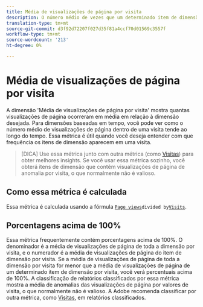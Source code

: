 ```yaml
---
title: Média de visualizações de página por visita
description: O número médio de vezes que um determinado item de dimensão apareceu em uma visita.
translation-type: tm+mt
source-git-commit: d3f92d72207f027d35f81a4ccf70d01569c3557f
workflow-type: tm+mt
source-wordcount: '213'
ht-degree: 0%

---
```



# Média de visualizações de página por visita

A dimensão &#39;Média de visualizações de página por visita&#39; mostra quantas visualizações de página ocorreram em média em relação à dimensão desejada. Para dimensões baseadas em tempo, você pode ver como o número médio de visualizações de página dentro de uma visita tende ao longo do tempo. Essa métrica é útil quando você deseja entender com que frequência os itens de dimensão aparecem em uma visita.

>[DICA] Use essa métrica junto com outra métrica (como [Visitas](visits.md)) para obter melhores insights. Se você usar essa métrica sozinho, você obterá itens de dimensão que contêm visualizações de página de anomalia por visita, o que normalmente não é valioso.

## Como essa métrica é calculada

Essa métrica é calculada usando a fórmula [`Page views`](page-views.md)` divided by `[`Visits`](visits.md).

## Porcentagens acima de 100%

Essa métrica frequentemente contém porcentagens acima de 100%. O denominador é a média de visualizações de página de toda a dimensão por visita, e o numerador é a média de visualizações de página do item de dimensão por visita. Se a média de visualizações de página de toda a dimensão por visita for menor que a média de visualizações de página de um determinado item de dimensão por visita, você verá percentuais acima de 100%. A classificação de relatórios classificados por essa métrica mostra a média de anomalias das visualizações de página por valores de visita, o que normalmente não é valioso. A Adobe recomenda classificar por outra métrica, como [Visitas](visits.md), em relatórios classificados.